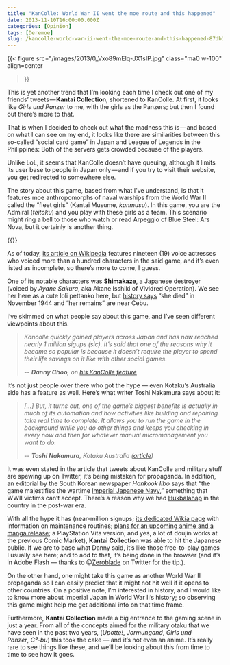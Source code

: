 ```yaml
---
title: "KanColle: World War II went the moe route and this happened"
date: 2013-11-10T16:00:00.000Z
categories: [Opinion]
tags: [Deremoe]
slug: /kancolle-world-war-ii-went-the-moe-route-and-this-happened-87db1323b11
---
```


{{< figure
  src="/images/2013/0_Vxo89mElq-JX1sIP.jpg"
  class="ma0 w-100"
  align=center
>}}

This is yet another trend that I’m looking each time I check out one of my friends’ tweets — **Kantai Collection**, shortened to KanColle. At first, it looks like _Girls und Panzer_ to me, with the girls as the Panzers; but then I found out there’s more to that.

That is when I decided to check out what the madness this is — and based on what I can see on my end, it looks like there are similarities between this so-called “social card game” in Japan and League of Legends in the Philippines: Both of the servers gets crowded because of the players.

Unlike LoL, it seems that KanColle doesn’t have queuing, although it limits its user base to people in Japan only — and if you try to visit their website, you get redirected to somewhere else.

The story about this game, based from what I’ve understand, is that it features moe anthropomorphs of naval warships from the World War II called the “fleet girls” (Kantai Musume, _kanmusu_). In this game, you are the Admiral (_teitoku_) and you play with these girls as a team. This scenario might ring a bell to those who watch or read Arpeggio of Blue Steel: Ars Nova, but it certainly is another thing.

{{<youtube hymxFLmeYck>}}

As of today, [its article on Wikipedia](http://en.wikipedia.org/wiki/Kantai_Collection) features nineteen (19) voice actresses who voiced more than a hundred characters in the said game, and it’s even listed as incomplete, so there’s more to come, I guess.

One of its notable characters was **Shimakaze**, a Japanese destroyer (voiced by _Ayane Sakura_, aka Akane Isshiki of Vividred Operation). We see her here as a cute loli pettanko here, but [history says](http://en.wikipedia.org/wiki/Japanese_destroyer_Shimakaze_%281942%29) “she died” in November 1944 and “her remains” are near Cebu.

I’ve skimmed on what people say about this game, and I’ve seen different viewpoints about this.

> _Kancolle quickly gained players across Japan and has now reached nearly 1 million sigups (sic). It’s said that one of the reasons why it became so popular is because it doesn’t require the player to spend their life savings on it like with other social games_. 
> 
> -- **_Danny Choo_**_, on_ [_his KanColle feature_](https://web.archive.org/web/20180612210537/http://www.dannychoo.com/en/post/27073/Kantai+Collection.html)

It’s not just people over there who got the hype — even Kotaku’s Australia side has a feature as well. Here’s what writer Toshi Nakamura says about it:

> _\[…\] But, it turns out, one of the game’s biggest benefits is actually in much of its automation and how activities like building and repairing take real time to complete. It allows you to run the game in the background while you do other things and keeps you checking in every now and then for whatever manual micromanagement you want to do._
> 
> -- **_Toshi Nakamura_**_, Kotaku Australia (_[_article_](http://www.kotaku.com.au/2013/07/japans-latest-popular-online-game-has-anthropomorphic-battleships/)_)_

It was even stated in the article that tweets about KanColle and military stuff are spewing up on Twitter, it’s being mistaken for propaganda. In addition, an editorial by the South Korean newspaper _Hankook Ilbo_ says that “the game majestifies the wartime [Imperial Japanese Navy](http://en.wikipedia.org/wiki/Imperial_Japanese_Navy),” something that WWII victims can’t accept. There’s a reason why we had [Hukbalahap](http://en.wikipedia.org/wiki/Hukbalahap) in the country in the post-war era.

With all the hype it has (near-million signups; [its dedicated Wikia page](http://kancolle.wikia.com/) with information on maintenance routines; [plans for an upcoming anime and a manga release](http://www.animenewsnetwork.com/news/2013-09-26/kantai-collection-moe-card-battle-game-gets-anime-new-manga); a PlayStation Vita version; and yes, a lot of doujin works at the previous Comic Market), **Kantai Collection** was able to hit the Japanese public. If we are to base what Danny said, it’s like those free-to-play games I usually see here; and to add to that, it’s being done in the browser (and it’s in Adobe Flash — thanks to @[Zeroblade](http://twitter.com/zeroblade) on Twitter for the tip.).

On the other hand, one might take this game as another World War II propaganda so I can easily predict that it might not hit well if it opens to other countries. On a positive note, I’m interested in history, and I would like to know more about Imperial Japan in World War II’s history; so observing this game might help me get additional info on that time frame.

Furthermore, **Kantai Collection** made a big entrance to the gaming scene in just a year. From all of the concepts aimed for the military otaku that we have seen in the past two years, (_Upotte!_, _Jormungand_, _Girls und Panzer_, _C³-bu_) this took the cake — and it’s not even an anime. It’s really rare to see things like these, and we’ll be looking about this from time to time to see how it goes.
